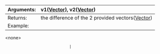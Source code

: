 | Arguments: | v1([Vector](Vector.md)), v2([Vector](Vector.md)) |
|:-----------|:-------------------------------------------------|
| Returns:   | the difference of the 2 provided vectors([Vector](Vector.md)) |
| Example:   | 

&lt;none&gt;

                                 |
